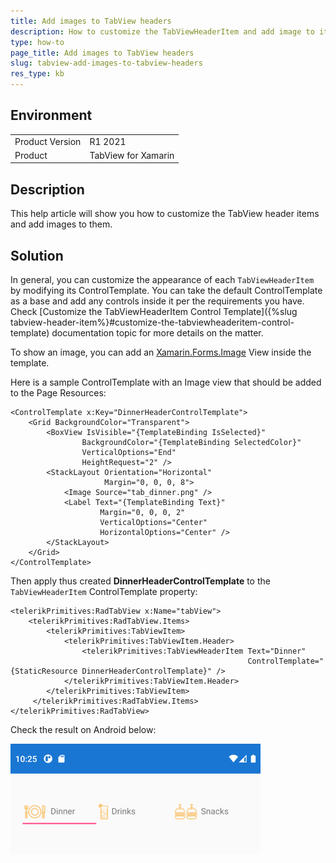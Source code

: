 ```yaml
---
title: Add images to TabView headers
description: How to customize the TabViewHeaderItem and add image to it
type: how-to
page_title: Add images to TabView headers
slug: tabview-add-images-to-tabview-headers
res_type: kb
---
```


## Environment
<table>
	<tbody>
		<tr>
			<td>Product Version</td>
			<td>R1 2021</td>
		</tr>
		<tr>
			<td>Product</td>
			<td>TabView for Xamarin</td>
		</tr>
	</tbody>
</table>


## Description

This help article will show you how to customize the TabView header items and add images to them.

## Solution

In general, you can customize the appearance of each `TabViewHeaderItem` by modifying its ControlTemplate. You can take the default ControlTemplate as a base and add any controls inside it per the requirements you have. Check [Customize the TabViewHeaderItem Control Template]({%slug tabview-header-item%}#customize-the-tabviewheaderitem-control-template) documentation topic for more details on the matter.

To show an image, you can add an [Xamarin.Forms.Image](https://docs.microsoft.com/en-us/xamarin/xamarin-forms/user-interface/images?tabs=macos) View inside the template. 

Here is a sample ControlTemplate with an Image view that should be added to the Page Resources:

```XAML
<ControlTemplate x:Key="DinnerHeaderControlTemplate">
	<Grid BackgroundColor="Transparent">
		<BoxView IsVisible="{TemplateBinding IsSelected}"
				BackgroundColor="{TemplateBinding SelectedColor}"
				VerticalOptions="End"
				HeightRequest="2" />
		<StackLayout Orientation="Horizontal" 
					 Margin="0, 0, 0, 8">
			<Image Source="tab_dinner.png" />
			<Label Text="{TemplateBinding Text}" 
					Margin="0, 0, 0, 2" 
					VerticalOptions="Center" 
					HorizontalOptions="Center" />
		</StackLayout>
	</Grid>
</ControlTemplate>
```

Then apply thus created **DinnerHeaderControlTemplate** to the `TabViewHeaderItem` ControlTemplate property:

```XAML
<telerikPrimitives:RadTabView x:Name="tabView">
	<telerikPrimitives:RadTabView.Items>
		<telerikPrimitives:TabViewItem>
			<telerikPrimitives:TabViewItem.Header>
				<telerikPrimitives:TabViewHeaderItem Text="Dinner" 
													 ControlTemplate="{StaticResource DinnerHeaderControlTemplate}" />
			</telerikPrimitives:TabViewItem.Header>
		</telerikPrimitives:TabViewItem>
	 </telerikPrimitives:RadTabView.Items>
</telerikPrimitives:RadTabView>
```

Check the result on Android below:

![](images/tabview-add-images.png)
